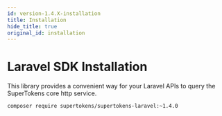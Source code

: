```yaml
---
id: version-1.4.X-installation
title: Installation
hide_title: true
original_id: installation
---
```


# Laravel SDK Installation

This library provides a convenient way for your Laravel APIs to query the SuperTokens core http service.

```bash
composer require supertokens/supertokens-laravel:~1.4.0
```